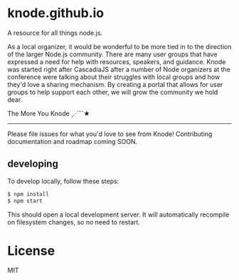# knode.github.io

A resource for all things node.js.


As a local organizer, it would be wonderful to be more tied in to the direction of the larger Node.js community. There are many user groups that have expressed a need for help with resources, speakers, and guidance. Knode was started right after CascadiaJS after a number of Node organizers at the conference were talking about their struggles with local groups and how they'd love a sharing mechanism. By creating a portal that allows for user groups to help support each other, we will grow the community we hold dear.


The More You Knode ¸.·´¯`★

--------------------
  
Please file issues for what you'd love to see from Knode! Contributing documentation and roadmap coming SOON.

## developing

To develop locally, follow these steps:

```bash
$ npm install
$ npm start
```

This should open a local development server. It will automatically recompile on filesystem changes, so no need
to restart.

# License

MIT 
